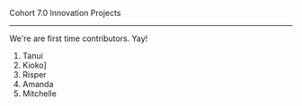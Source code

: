 Cohort 7.0 Innovation Projects

-----
We're are first time contributors. Yay!

1. Tanui
2. Kioko]
3. Risper
4. Amanda
5. Mitchelle

